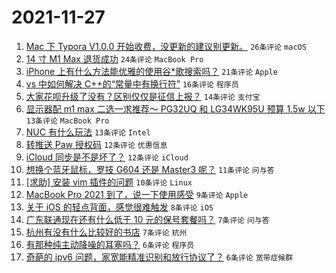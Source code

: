 # 2021-11-27

1. [Mac 下 Typora V1.0.0 开始收费，没更新的建议别更新。](https://www.v2ex.com/t/818303) `26条评论` `macOS`
1. [14 寸 M1 Max 退货成功](https://www.v2ex.com/t/818301) `24条评论` `MacBook Pro`
1. [iPhone 上有什么方法能优雅的使用谷*歌搜索吗？](https://www.v2ex.com/t/818326) `21条评论` `Apple`
1. [vs 中如何解决 C++的“常量中有换行符”](https://www.v2ex.com/t/818321) `16条评论` `程序员`
1. [大家花呗升级了没有？区别仅仅是征信上报？](https://www.v2ex.com/t/818336) `14条评论` `支付宝`
1. [显示器配 m1 max 二选一求推荐～ PG32UQ 和 LG34WK95U 预算 1.5w 以下](https://www.v2ex.com/t/818325) `13条评论` `MacBook Pro`
1. [NUC 有什么玩法](https://www.v2ex.com/t/818299) `13条评论` `Intel`
1. [转推送 Paw 授权码](https://www.v2ex.com/t/818308) `12条评论` `优惠信息`
1. [iCloud 同步是不是坏了？](https://www.v2ex.com/t/818295) `12条评论` `iCloud`
1. [想换个蓝牙鼠标，罗技 G604 还是 Master3 呢？](https://www.v2ex.com/t/818333) `11条评论` `问与答`
1. [[求助] 安装 vim 插件的问题](https://www.v2ex.com/t/818316) `10条评论` `Linux`
1. [MacBook Pro 2021 到了，说一下使用感受](https://www.v2ex.com/t/818329) `9条评论` `Apple`
1. [关于 iOS 的轻点背面，感觉很难触发](https://www.v2ex.com/t/818327) `8条评论` `iOS`
1. [广东联通现在还有什么低于 10 元的保号套餐吗？](https://www.v2ex.com/t/818332) `7条评论` `问与答`
1. [杭州有没有什么比较好的书店](https://www.v2ex.com/t/818305) `7条评论` `杭州`
1. [有那种纯主动降噪的耳塞吗？](https://www.v2ex.com/t/818340) `6条评论` `程序员`
1. [奇葩的 ipv6 问题，家宽能精准识别和放行协议了？](https://www.v2ex.com/t/818309) `6条评论` `宽带症候群`
